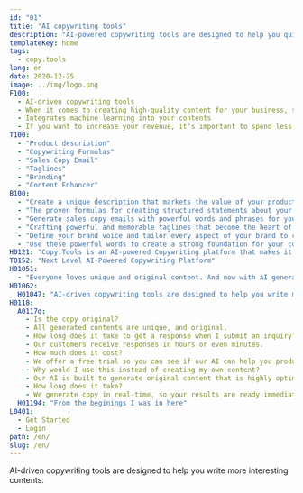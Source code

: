 ```yaml
---
id: "01"
title: "AI copywriting tools"
description: "AI-powered copywriting tools are designed to help you quickly write content for your brand."
templateKey: home
tags:
  - copy.tools
lang: en
date: 2020-12-25
image: ../img/logo.png
F100:
  - AI-driven copywriting tools
  - When it comes to creating high-quality content for your business, sometimes it can be difficult to know where to start. You may not have the time or resources to do it yourself, and hiring a professional writer can be expensive. AI-powered copywriting tools that can help you to create professional-grade content quickly and easily.
  - Integrates machine learning into your contents
  - If you want to increase your revenue, it's important to spend less time on discovery and brainstorming, and more time actually producing results. Machine learning can help improve the quality and accuracy of your content. By incorporating machine learning algorithms into your editorial process, You can be confident that your content is consistence with your brand.
T100:
  - "Product description"
  - "Copywriting Formulas"
  - "Sales Copy Email"
  - "Taglines"
  - "Branding"
  - "Content Enhancer"
B100: 
  - "Create a unique description that markets the value of your product."
  - "The proven formulas for creating structured statements about your product."
  - "Generate sales copy emails with powerful words and phrases for your product."
  - "Crafting powerful and memorable taglines that become the heart of your brand."
  - "Define your brand voice and tailor every aspect of your brand to communicate its strengths and values."
  - "Use these powerful words to create a strong foundation for your content landing pages."
H0121: "Copy.Tools is an AI-powered Copywriting platform that makes it easy to produce high-quality content. From blogs and website copy to email newsletters. Our platform helps you to speed up your writing process."
T0152: "Next Level AI-Powered Copywriting Platform"
H01051:
  - "Everyone loves unique and original content. And now with AI generating original content for your site, it’s easier to stand out from your competitors."
H01062:
  H01047: "AI-driven copywriting tools are designed to help you write more interesting"
H0118:
  A0117q:
    - Is the copy original?
    - All generated contents are unique, and original.
    - How long does it take to get a response when I submit an inquiry?
    - Our customers receive responses in hours or even minutes.
    - How much does it cost?
    - We offer a free trial so you can see if our AI can help you produce great content.
    - Why would I use this instead of creating my own content?
    - Our AI is built to generate original content that is highly optimized for each keyword that you input. This approach gives you flexibility in your content creation efforts, allowing you to focus on other aspects of your business.
    - How long does it take?
    - We generate copy in real-time, so your results are ready immediately. As our copy generation engine is completely automated, it also allows us to scale our output to match your needs.
  H01194: "From the beginings I was in here"
L0401:
  - Get Started
  - Login
path: /en/
slug: /en/
---
```



AI-driven copywriting tools are designed to help you write more interesting contents.